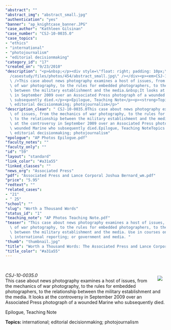 ```yaml
---
"abstract": ""
"abstract_img": "abstract_small.jpg"
"authentication": "yes"
"banner": "ap_knightcase_banner.JPG"
"case_author": "Kathleen Gilsinan"
"case_number": "CSJ-10-0035.0"
"case_topics":
- "ethics"
- "international"
- "photojournalism"
- "editorial decisionmaking"
"category_id": "17"
"created_on": "9/23/2010"
"description": "<p>&nbsp;</p><div style=\"float: right; padding: 10px;\"><img src=\"\
  /casestudy/files/photos/454/abstract_small.jpg\" /></div><p><em>CSJ-10-0035.0</em><br\
  \ />This case about news photography examines a host of issues, from the mechanics\
  \ of war photography, to the rules for embedded photographers, to the relationship\
  \ between the military establishment and the media.&nbsp;It looks at the controversy\
  \ in September 2009 over an Associated Press photograph of a wounded Marine who\
  \ subsequently died.</p><p>Epilogue, Teaching Note</p><p><strong>Topics: </strong>international;\
  \ editorial decisionmaking; photojournalism</p>"
"description_clean": " CSJ-10-0035.0This case about news photography examines a host\
  \ of issues, from the mechanics of war photography, to the rules for embedded photographers,\
  \ to the relationship between the military establishment and the media. It looks\
  \ at the controversy in September 2009 over an Associated Press photograph of a\
  \ wounded Marine who subsequently died.Epilogue, Teaching NoteTopics: international;\
  \ editorial decisionmaking; photojournalism"
"epologue": "AP Photos Epilogue.pdf"
"faculty_notes": ""
"faculty_only": ""
"id": "59"
"layout": "standard"
"link_color": "#a31a55"
"linked_classes": ""
"news_org": "Associated Press"
"pdf": "Associated Press and Lance Corporal Joshua Bernard_wm.pdf"
"price": "5.95"
"redtext": ""
"related_cases":
- "21"
- " 25"
"school": ""
"slug": "Worth a Thousand Words"
"status_id": "1"
"teaching_note": "AP Photos Teaching Note.pdf"
"teaser": "This case about news photography examines a host of issues, from the mechanics\
  \ of war photography, to the rules for embedded photographers, to the relationship\
  \ between the military establishment and the media. Use in courses on photojournalism;\
  \ international reporting; or government and media. "
"thumb": "thumbnail.jpg"
"title": "Worth a Thousand Words: The Associated Press and Lance Corporal Joshua Bernard"
"title_color": "#a31a55"
---
```

<p>&nbsp;</p><div style="float: right; padding: 10px;"><img src="/casestudy/files/photos/454/abstract_small.jpg" /></div><p><em>CSJ-10-0035.0</em><br />This case about news photography examines a host of issues, from the mechanics of war photography, to the rules for embedded photographers, to the relationship between the military establishment and the media.&nbsp;It looks at the controversy in September 2009 over an Associated Press photograph of a wounded Marine who subsequently died.</p><p>Epilogue, Teaching Note</p><p><strong>Topics: </strong>international; editorial decisionmaking; photojournalism</p>
